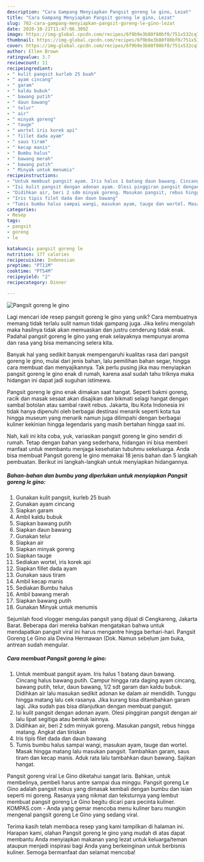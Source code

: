 ```yaml
---
description: "Cara Gampang Menyiapkan Pangsit goreng le gino, Lezat"
title: "Cara Gampang Menyiapkan Pangsit goreng le gino, Lezat"
slug: 702-cara-gampang-menyiapkan-pangsit-goreng-le-gino-lezat
date: 2020-10-21T11:47:06.309Z
image: https://img-global.cpcdn.com/recipes/6f9b9e3b80f80bf0/751x532cq70/pangsit-goreng-le-gino-foto-resep-utama.jpg
thumbnail: https://img-global.cpcdn.com/recipes/6f9b9e3b80f80bf0/751x532cq70/pangsit-goreng-le-gino-foto-resep-utama.jpg
cover: https://img-global.cpcdn.com/recipes/6f9b9e3b80f80bf0/751x532cq70/pangsit-goreng-le-gino-foto-resep-utama.jpg
author: Ellen Brown
ratingvalue: 3.7
reviewcount: 11
recipeingredient:
- " kulit pangsit kurleb 25 buah"
- " ayam cincang"
- " garam"
- " kaldu bubuk"
- " bawang putih"
- " daun bawang"
- " telur"
- " air"
- " minyak goreng"
- " tauge"
- " wortel iris korek api"
- " fillet dada ayam"
- " saus tiram"
- " kecap manis"
- " Bumbu halus"
- " bawang merah"
- " bawang putih"
- " Minyak untuk menumis"
recipeinstructions:
- "Untuk membuat pangsit ayam. Iris halus 1 batang daun bawang. Cincang halus bawang putih. Campur hingga rata daging ayam cincang, bawang putih, telur, daun bawang, 1/2 sdt garam dan kaldu bubuk. Didihkan air lalu masukan sedikit adonan ke dalam air mendidih. Tunggu hingga matang lalu cek rasanya. Jika kurang bisa ditambahkan garam lagi. Jika sudah pas bisa dilanjutkan dengan membuat pangsit."
- "Isi kulit pangsit dengan adonan ayam. Olesi pinggiran pangsit dengan air lalu lipat segitiga atau bentuk lainnya."
- "Didihkan air, beri 2 sdm minyak goreng. Masukan pangsit, rebus hingga matang. Angkat dan tiriskan"
- "Iris tipis filet dada dan daun bawang"
- "Tumis bumbu halus sampai wangi, masukan ayam, tauge dan wortel. Masak hingga matang lalu masukan pangsit. Tambahkan garam, saus tiram dan kecap manis. Aduk rata lalu tambahkan daun bawang. Sajikan hangat."
categories:
- Resep
tags:
- pangsit
- goreng
- le

katakunci: pangsit goreng le 
nutrition: 177 calories
recipecuisine: Indonesian
preptime: "PT11M"
cooktime: "PT54M"
recipeyield: "2"
recipecategory: Dinner

---
```



![Pangsit goreng le gino](https://img-global.cpcdn.com/recipes/6f9b9e3b80f80bf0/751x532cq70/pangsit-goreng-le-gino-foto-resep-utama.jpg)

Lagi mencari ide resep pangsit goreng le gino yang unik? Cara membuatnya memang tidak terlalu sulit namun tidak gampang juga. Jika keliru mengolah maka hasilnya tidak akan memuaskan dan justru cenderung tidak enak. Padahal pangsit goreng le gino yang enak selayaknya mempunyai aroma dan rasa yang bisa memancing selera kita.

Banyak hal yang sedikit banyak mempengaruhi kualitas rasa dari pangsit goreng le gino, mulai dari jenis bahan, lalu pemilihan bahan segar, hingga cara membuat dan menyajikannya. Tak perlu pusing jika mau menyiapkan pangsit goreng le gino enak di rumah, karena asal sudah tahu triknya maka hidangan ini dapat jadi suguhan istimewa.

Pangsit goreng le gino enak dimakan saat hangat. Seperti bakmi goreng, racik dan masak sesaat akan disajikan dan bikmati selagi hangat dengan sambal botolan atau sambal rawit rebus. Jakarta, Ibu Kota Indonesia ini tidak hanya dipenuhi oleh berbagai destinasi menarik seperti kota tua hingga museum yang menarik namun juga dilimpahi dengan berbagai kuliner kekinian hingga legendaris yang masih bertahan hingga saat ini.


Nah, kali ini kita coba, yuk, variasikan pangsit goreng le gino sendiri di rumah. Tetap dengan bahan yang sederhana, hidangan ini bisa memberi manfaat untuk membantu menjaga kesehatan tubuhmu sekeluarga. Anda bisa membuat Pangsit goreng le gino memakai 18 jenis bahan dan 5 langkah pembuatan. Berikut ini langkah-langkah untuk menyiapkan hidangannya.

<!--inarticleads1-->

##### Bahan-bahan dan bumbu yang diperlukan untuk menyiapkan Pangsit goreng le gino:

1. Gunakan  kulit pangsit, kurleb 25 buah
1. Gunakan  ayam cincang
1. Siapkan  garam
1. Ambil  kaldu bubuk
1. Siapkan  bawang putih
1. Siapkan  daun bawang
1. Gunakan  telur
1. Siapkan  air
1. Siapkan  minyak goreng
1. Siapkan  tauge
1. Sediakan  wortel, iris korek api
1. Siapkan  fillet dada ayam
1. Gunakan  saus tiram
1. Ambil  kecap manis
1. Sediakan  Bumbu halus
1. Ambil  bawang merah
1. Siapkan  bawang putih
1. Gunakan  Minyak untuk menumis


Sejumlah food vlogger mengulas pangsit yang dijual di Cengkareng, Jakarta Barat. Beberapa dari mereka bahkan mengatakan bahwa untuk mendapatkan pangsit viral ini harus mengantre hingga berhari-hari. Pangsit Goreng Le Gino ala Devina Hermawan (Dok. Namun sebelum jam buka, antrean sudah mengular. 

<!--inarticleads2-->

##### Cara membuat Pangsit goreng le gino:

1. Untuk membuat pangsit ayam. Iris halus 1 batang daun bawang. Cincang halus bawang putih. Campur hingga rata daging ayam cincang, bawang putih, telur, daun bawang, 1/2 sdt garam dan kaldu bubuk. Didihkan air lalu masukan sedikit adonan ke dalam air mendidih. Tunggu hingga matang lalu cek rasanya. Jika kurang bisa ditambahkan garam lagi. Jika sudah pas bisa dilanjutkan dengan membuat pangsit.
1. Isi kulit pangsit dengan adonan ayam. Olesi pinggiran pangsit dengan air lalu lipat segitiga atau bentuk lainnya.
1. Didihkan air, beri 2 sdm minyak goreng. Masukan pangsit, rebus hingga matang. Angkat dan tiriskan
1. Iris tipis filet dada dan daun bawang
1. Tumis bumbu halus sampai wangi, masukan ayam, tauge dan wortel. Masak hingga matang lalu masukan pangsit. Tambahkan garam, saus tiram dan kecap manis. Aduk rata lalu tambahkan daun bawang. Sajikan hangat.


Pangsit goreng viral Le Gino diketahui sangat laris. Bahkan, untuk membelinya, pembeli harus antre sampai dua minggu. Pangsit goreng Le Gino adalah pangsit rebus yang dimasak kembali dengan bumbu dan isian seperti mi goreng. Rasanya yang nikmat dan teksturnya yang lembut membuat pangsit goreng Le Gino begitu dicari para pecinta kuliner. KOMPAS.com - Anda yang gemar mencoba menu kuliner baru mungkin mengenal pangsit goreng Le Gino yang sedang viral. 

Terima kasih telah membaca resep yang kami tampilkan di halaman ini. Harapan kami, olahan Pangsit goreng le gino yang mudah di atas dapat membantu Anda menyiapkan makanan yang lezat untuk keluarga/teman ataupun menjadi inspirasi bagi Anda yang berkeinginan untuk berbisnis kuliner. Semoga bermanfaat dan selamat mencoba!
